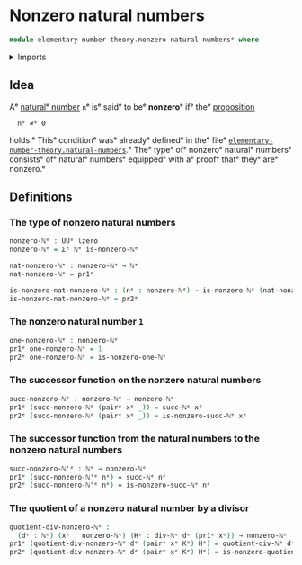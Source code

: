 # Nonzero natural numbers

```agda
module elementary-number-theory.nonzero-natural-numbersᵉ where
```

<details><summary>Imports</summary>

```agda
open import elementary-number-theory.divisibility-natural-numbersᵉ
open import elementary-number-theory.natural-numbersᵉ

open import foundation.dependent-pair-typesᵉ
open import foundation.universe-levelsᵉ
```

</details>

## Idea

Aᵉ [naturalᵉ number](elementary-number-theory.natural-numbers.mdᵉ) `n`ᵉ isᵉ saidᵉ to
beᵉ **nonzero**ᵉ ifᵉ theᵉ [proposition](foundation.propositions.mdᵉ)

```text
  nᵉ ≠ᵉ 0
```

holds.ᵉ Thisᵉ conditionᵉ wasᵉ alreadyᵉ definedᵉ in theᵉ fileᵉ
[`elementary-number-theory.natural-numbers`](elementary-number-theory.natural-numbers.md).ᵉ
Theᵉ typeᵉ ofᵉ nonzeroᵉ naturalᵉ numbersᵉ consistsᵉ ofᵉ naturalᵉ numbersᵉ equippedᵉ with aᵉ
proofᵉ thatᵉ theyᵉ areᵉ nonzero.ᵉ

## Definitions

### The type of nonzero natural numbers

```agda
nonzero-ℕᵉ : UUᵉ lzero
nonzero-ℕᵉ = Σᵉ ℕᵉ is-nonzero-ℕᵉ

nat-nonzero-ℕᵉ : nonzero-ℕᵉ → ℕᵉ
nat-nonzero-ℕᵉ = pr1ᵉ

is-nonzero-nat-nonzero-ℕᵉ : (nᵉ : nonzero-ℕᵉ) → is-nonzero-ℕᵉ (nat-nonzero-ℕᵉ nᵉ)
is-nonzero-nat-nonzero-ℕᵉ = pr2ᵉ
```

### The nonzero natural number `1`

```agda
one-nonzero-ℕᵉ : nonzero-ℕᵉ
pr1ᵉ one-nonzero-ℕᵉ = 1
pr2ᵉ one-nonzero-ℕᵉ = is-nonzero-one-ℕᵉ
```

### The successor function on the nonzero natural numbers

```agda
succ-nonzero-ℕᵉ : nonzero-ℕᵉ → nonzero-ℕᵉ
pr1ᵉ (succ-nonzero-ℕᵉ (pairᵉ xᵉ _)) = succ-ℕᵉ xᵉ
pr2ᵉ (succ-nonzero-ℕᵉ (pairᵉ xᵉ _)) = is-nonzero-succ-ℕᵉ xᵉ
```

### The successor function from the natural numbers to the nonzero natural numbers

```agda
succ-nonzero-ℕ'ᵉ : ℕᵉ → nonzero-ℕᵉ
pr1ᵉ (succ-nonzero-ℕ'ᵉ nᵉ) = succ-ℕᵉ nᵉ
pr2ᵉ (succ-nonzero-ℕ'ᵉ nᵉ) = is-nonzero-succ-ℕᵉ nᵉ
```

### The quotient of a nonzero natural number by a divisor

```agda
quotient-div-nonzero-ℕᵉ :
  (dᵉ : ℕᵉ) (xᵉ : nonzero-ℕᵉ) (Hᵉ : div-ℕᵉ dᵉ (pr1ᵉ xᵉ)) → nonzero-ℕᵉ
pr1ᵉ (quotient-div-nonzero-ℕᵉ dᵉ (pairᵉ xᵉ Kᵉ) Hᵉ) = quotient-div-ℕᵉ dᵉ xᵉ Hᵉ
pr2ᵉ (quotient-div-nonzero-ℕᵉ dᵉ (pairᵉ xᵉ Kᵉ) Hᵉ) = is-nonzero-quotient-div-ℕᵉ Hᵉ Kᵉ
```